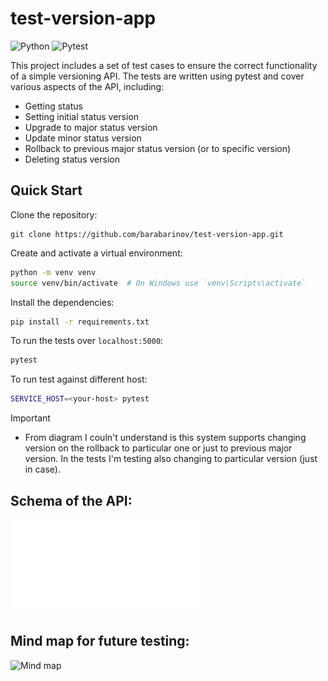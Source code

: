 # test-version-app

![Python](https://img.shields.io/badge/python-3670A0?style=for-the-badge&logo=python&logoColor=ffdd54)
![Pytest](https://img.shields.io/badge/pytest-003E51?style=for-the-badge&logo=pytest&logoColor=white)

This project includes a set of test cases to ensure the correct functionality of a simple versioning API. The tests are written using pytest and cover various aspects of the API, including:

- Getting status
- Setting initial status version
- Upgrade to major status version
- Update minor status version
- Rollback to previous major status version (or to specific version)
- Deleting status version

## Quick Start
Clone the repository:
```bash:
git clone https://github.com/barabarinov/test-version-app.git
```

Create and activate a virtual environment:
```bash
python -m venv venv
source venv/bin/activate  # On Windows use `venv\Scripts\activate`
```

Install the dependencies:
```bash
pip install -r requirements.txt
```

To run the tests over `localhost:5000`:
```bash
pytest
````

To run test against different host:
```bash
SERVICE_HOST=<your-host> pytest
```

> [!IMPORTANT]
> - From diagram I couln't understand is this system supports changing version on the rollback to particular one or just to previous major version. In the tests I'm testing also changing to particular version (just in case).
> 

## Schema of the API:
![Schema](pic/schema.pdf)

## Mind map for future testing:
![Mind map](pic/mind_map.jpg)
